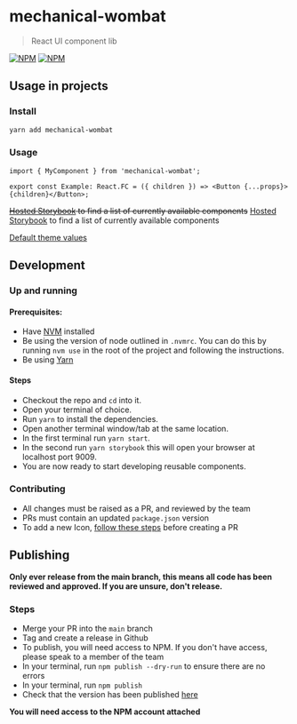# mechanical-wombat

> React UI component lib

[![NPM](https://img.shields.io/npm/v/mechanical-wombat.svg)](https://www.npmjs.com/package/mechanical-wombat)
[![NPM](https://badgen.net/bundlephobia/minzip/mechanical-wombat)](https://badgen.net/bundlephobia/minzip/mechanical-wombat)

## Usage in projects

### Install

```bash
yarn add mechanical-wombat
```

### Usage

```tsx
import { MyComponent } from 'mechanical-wombat';

export const Example: React.FC = ({ children }) => <Button {...props}>{children}</Button>;
```

~~[Hosted Storybook](https://5f86b8bef322ef002224b643-dyvtiddehm.chromatic.com/) to find a list of currently available components~~
[Hosted Storybook](https://edozo.github.io/mechanical-wombat/) to find a list of currently available components

[Default theme values](https://github.com/edozo/mechanical-wombat/blob/main/src/defaultTheme.ts)

## Development

### Up and running

#### Prerequisites:

- Have [NVM](https://github.com/nvm-sh/nvm) installed
- Be using the version of node outlined in `.nvmrc`. You can do this by running `nvm use` in the root of the project and following the instructions.
- Be using [Yarn](https://yarnpkg.com/)

#### Steps

- Checkout the repo and `cd` into it.
- Open your terminal of choice.
- Run `yarn` to install the dependencies.
- Open another terminal window/tab at the same location.
- In the first terminal run `yarn start`.
- In the second run `yarn storybook` this will open your browser at localhost port 9009.
- You are now ready to start developing reusable components.

### Contributing

- All changes must be raised as a PR, and reviewed by the team
- PRs must contain an updated `package.json` version
- To add a new Icon, [follow these steps](https://github.com/edozo/mechanical-wombat/blob/main/src/Icons/preparing-svgs.md) before creating a PR

## Publishing

**Only ever release from the main branch, this means all code has been reviewed and approved. If you are unsure, don't release.**

### Steps

- Merge your PR into the `main` branch
- Tag and create a release in Github
- To publish, you will need access to NPM. If you don't have access, please speak to a member of the team
- In your terminal, run `npm publish --dry-run` to ensure there are no errors
- In your terminal, run `npm publish`
- Check that the version has been published [here](https://www.npmjs.com/package/mechanical-wombat)

**You will need access to the NPM account attached**
